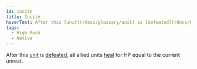 ```yaml
---
id: incite
title: Incite
hoverText: After this [unit](/docs/glossary/unit) is [defeated](/docs/glossary/defeated), all allied units [heal](/docs/glossary/healing) for HP equal to the current unrest.
tags:
  - High Rock
  - Native
---
```


After this [unit](/docs/glossary/unit) is [defeated](/docs/glossary/defeated), all allied units [heal](/docs/glossary/healing) for HP equal to the current unrest.
